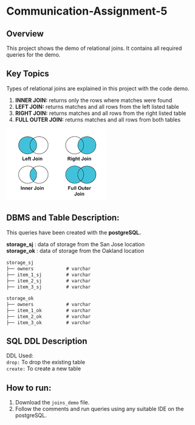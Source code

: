 # Communication-Assignment-5

## Overview
This project shows the demo of relational joins. It contains all required queries for the demo.

## Key Topics
Types of relational joins are explained in this project with the code demo.

1. **INNER JOIN:** returns only the rows where matches were found </br>
2. **LEFT JOIN:**	returns matches and all rows from the left listed table </br>
3. **RIGHT JOIN:**	returns matches and all rows from the right listed table </br>
4. **FULL OUTER JOIN:**	returns matches and all rows from both tables </br>

![alt text](https://github.com/vichitrak10/Communication-Assignment-5/blob/main/joins.png)

## DBMS and Table Description:
This queries have been created with the **postgreSQL.**

**storage_sj** : data of storage from the San Jose location </br>
**storage_ok** : data of storage from the Oakland location

```
storage_sj
├── owners            # varchar
├── item_1_sj         # varchar
├── item_2_sj         # varchar
├── item_3_sj         # varchar
```

```
storage_ok
├── owners            # varchar
├── item_1_ok         # varchar
├── item_2_ok         # varchar
├── item_3_ok         # varchar

```

## SQL DDL Description
DDL Used: </br>
`drop:` To drop the existing table </br>
`create:` To create a new table </br>

## How to run:
1. Download the `joins_demo` file.
2. Follow the comments and run queries using any suitable IDE on the postgreSQL.

